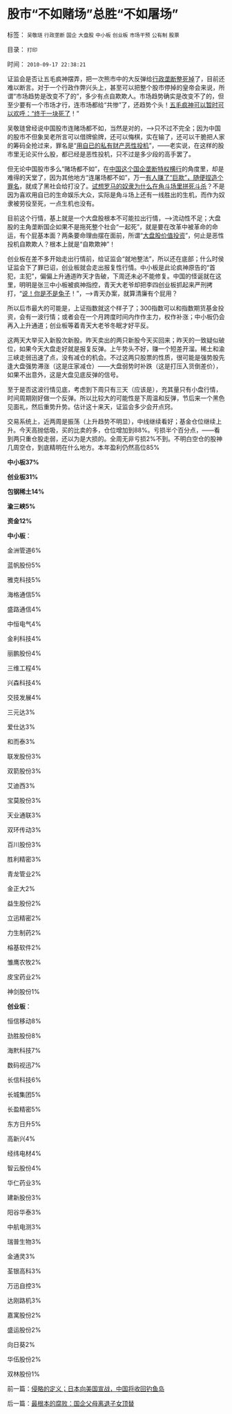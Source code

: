 # 股市“不如赌场”总胜“不如屠场”

标签： `吴敬琏` `行政垄断` `国企` `大盘股` `中小板` `创业板` `市场干预` `公有制` `股票` 

目录： `打印`

时间： `2010-09-17 22:38:21`

证监会是否让五毛疯神摆弄，把一次熊市中的大反弹给[行政垄断整死掉](../../../2010/2/28/行政垄断的专营权与黑社会腐败的关系.md)了，目前还难以断言。对于一个行政作弊兴头上，甚至可以把整个股市停掉的皇帝会来说，所谓“市场趋势是改变不了的”，多少有点自欺欺人。市场趋势确实是改变不了的，但至少要有一个市场才行，连市场都给“共惨”了，还趋势个头！[五毛疯神可以暂时可以欢呼：“终于一块死了](../../../2010/9/14/股票市场价格陪审团！.md)！”

吴敬琏曾经说中国股市连赌场都不如，当然是对的，——>只不过不完全；因为中国的股市不但象吴老所言可以借牌偷牌，还可以悔棋，实在输了，还可以干脆把人家的筹码全抢过来，罪名是“[用自已的私有财产恶性投机](../../../2010/1/25/只有劳动者拥有完整人权价值才能救中国.md)”，——老实说，在这样的股市里无论买什么股，都已经是恶性投机，只不过是多少段的高手罢了。

但无论中国股市多么“赌场都不如”，在[中国这个国企垄断特权横行](../../../2009/8/1/放弃国企垄断去特权，让民企对税收作出贡献.md)的角度里，却是难得的天堂了，因为其他地方“连屠场都不如”，万一[有人赚了“巨款”，随便捏造个罪名](../../../2009/9/17/老百姓，巨款，仇富，弱肉强食，垄断和黑社会.md)，就成了黑社会给打没了。[试想罗马的奴隶为什么在角斗场里拼死斗杀](../../../2007/8/28/中国股市，也就是罗马的角斗场.md)？不是因为喜欢用自已的生命娱乐大众，实际是角斗场上还有一线胜出的生机，而作为奴隶被劳役至死，一点生机也没有。

目前这个行情，基上就是一个大盘股根本不可能拉出行情，——>流动性不足；大盘股的主角垄断国企如果不是拖死整个社会“一起死”，就是要在改革中被革命的命运，有个屁基本面？两条要命理由摆在面前，所谓“[大盘股价值投资](../../../2009/10/16/大盘股溢价和中国股市大起大落.md)”，何止是恶性投机自欺欺人？根本上就是“自欺欺神”！

创业板在差不多开始走出行情前，给证监会“就地整法”，所以还在底部；什么时侯证监会下了罪已诏，创业板就会走出报复性行情。中小板是此论疯神原告的“首犯，主犯”，偏偏上升通道昨天才告破，下周还未必不能修复。中国的怪诞就在这里，明明是张三中小板被疯神指控，青天大老爷却把李四创业板抓起来严刑拷打，“[说！你是不是兔子](../../../2010/2/27/扬我警威“我是兔子，我是兔子”.md)！”，——>青天办案，就算清廉有个屁用？

所以后市最大的可能是，上证指数就这个样子了；300指数可以和指数期货基金投资，会有一波行情；或者会在一个月跨度时间内作作主力，权作补涨；中小板仍会再入上升通道；创业板等着青天大老爷冬眠才好平反。

这两天大举买入新股次新股。昨天卖出的两只新股今天买回来；昨天的一致疑似破位，如果今天大盘走好就是报复反弹。上午势头不好，赚一个短差开溜。稀土和渝三峡走弱迅速了点，没有减仓的机会。不过这两只股票的性质，很可能是强势股先逢大盘强势滞涨（这是庄家减仓）——大盘弱势时补跌（这是打压入货倒差价），如果不出意外，这是大盘见底反弹的信号。

至于是否这波行情见底，考虑到下周只有三天（应该是），充其量只有小盘行情，时间周期刚好做一个反弹。所以比较大的可能性是下周温和反弹，节后来一个黑色见面礼，然后重势升势。估计这十来天，证监会多少会开点窍。

交易系统上，近两周是振荡（上升趋势不明显），中线继续看好；基金仓位继续上升。今天高抛低吸，买的比卖的多，仓位增加到88%。亏损半个百分点，——看到两只重仓股走弱，还以为是大损的。全周无非亏损2%不到。不明白空仓的股神几周空仓，到底精明在什么地方。本年盈利仍然高位85%

**中小板37%**

**创业板31%**

**包钢稀土14%**

**渝三峡5%**

**资金12%**

**中小板**：

金洲管道6%

蓝帆股份5%

雅克科技5%

海格通信5%

盛路通信4%

中恒电气4%

金利科技4%

丽鹏股份4%

三维工程4%

兴森科技4%

交技发展4%

三元达3%

爱仕达3%

和而泰3%

联发股份3%

双箭股份3%

艾迪西3%

宝莫股份3%

天业通联3%

双环传动3%

百川股份3%

胜利精密3%

青龙管业2%

金正大2%

益生股份2%

立迅精密2%

力生制药2%

榕基软件2%

雏鹰农牧2%

皮宝药业2%

神剑股份1%

**创业板**：

恒信移动8%

劲胜股份8%

海黓科技7%

数码视迅7%

长信科技6%

长城集团5%

长盈精密5%

东方日升5%

高新兴4%

经纬电材4%

智云股份4%

华仁药业3%

建新股份3%

阳谷华泰3%

中航电测3%

瑞普生物3%

金通灵3%

荃银高科3%

万迅自控3%

达刚路机3%

嘉寓股份2%

盛运股份2%

向日葵2%

华伍股份2%

双林股份1%



前一篇：[侵略的定义；日本向美国宣战，中国将收回钓鱼岛](../../../2010/9/16/侵略的定义；日本向美国宣战，中国将收回钓鱼岛.md)

后一篇：[最根本的腐败：国企父母离退子女顶替](../../../2010/9/17/最根本的腐败：国企父母离退子女顶替.md)